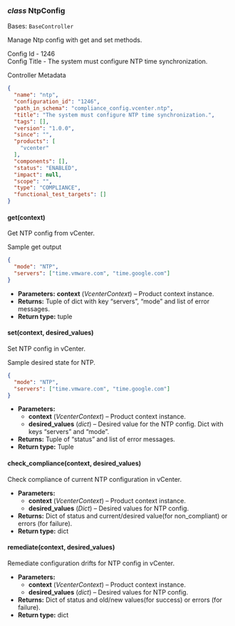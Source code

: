 ### *class* NtpConfig

Bases: `BaseController`

Manage Ntp config with get and set methods.

Config Id - 1246
<br/>
Config Title - The system must configure NTP time synchronization.
<br/>

Controller Metadata
```json
{
  "name": "ntp",
  "configuration_id": "1246",
  "path_in_schema": "compliance_config.vcenter.ntp",
  "title": "The system must configure NTP time synchronization.",
  "tags": [],
  "version": "1.0.0",
  "since": "",
  "products": [
    "vcenter"
  ],
  "components": [],
  "status": "ENABLED",
  "impact": null,
  "scope": "",
  "type": "COMPLIANCE",
  "functional_test_targets": []
}
```

#### get(context)

Get NTP config from vCenter.

Sample get output
<br/>
```json
{
  "mode": "NTP",
  "servers": ["time.vmware.com", "time.google.com"]
}
```

* **Parameters:**
  **context** (*VcenterContext*) – Product context instance.
* **Returns:**
  Tuple of dict with key “servers”, “mode” and list of error messages.
* **Return type:**
  tuple

#### set(context, desired_values)

Set NTP config in vCenter.

Sample desired state for NTP.
<br/>
```json
{
  "mode": "NTP",
  "servers": ["time.vmware.com", "time.google.com"]
}
```

* **Parameters:**
  * **context** (*VcenterContext*) – Product context instance.
  * **desired_values** (*dict*) – Desired value for the NTP config. Dict with keys “servers” and “mode”.
* **Returns:**
  Tuple of “status” and list of error messages.
* **Return type:**
  Tuple

#### check_compliance(context, desired_values)

Check compliance of current NTP configuration in vCenter.

* **Parameters:**
  * **context** (*VcenterContext*) – Product context instance.
  * **desired_values** (*Dict*) – Desired values for NTP config.
* **Returns:**
  Dict of status and current/desired value(for non_compliant) or errors (for failure).
* **Return type:**
  dict

#### remediate(context, desired_values)

Remediate configuration drifts for NTP config in vCenter.

* **Parameters:**
  * **context** (*VcenterContext*) – Product context instance.
  * **desired_values** (*dict*) – Desired values for NTP config.
* **Returns:**
  Dict of status and old/new values(for success) or errors (for failure).
* **Return type:**
  dict
